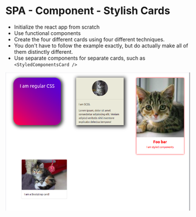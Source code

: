 # SPA - Component - Stylish Cards

- Initialize the react app from scratch
- Use functional components
- Create the four different cards using four different techniques. 
- You don't have to follow the example exactly, but do actually make all of them distinctly different.
- Use separate components for separate cards, such as `<StyledComponentsCard />`

![Example image](./demo.png)